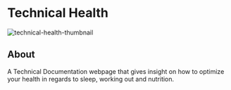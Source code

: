 # Technical Health


![technical-health-thumbnail](https://user-images.githubusercontent.com/80474608/196737197-68dabdb4-5ff7-47e8-80ea-bba832a6864b.png)


## About
A Technical Documentation webpage that gives insight on how to optimize your health in regards to sleep, working out and nutrition.
